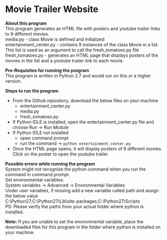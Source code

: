 #  Movie Trailer Website

**About this program**  
This program generates an HTML file with posters and youtube trailer links to 9 different movies.  
media.py - class Movie is defined and initialized  
entertainment_center.py - contains 9 instances of the class Movie in a list. This list is used as an argument to call the fresh_tomatoes.py file  
fresh_tomatoes.py - generates an HTML page that displays posters of the movies in the list and a youtube trailer link to each movie.

**Pre-Requisites for running the program**  
This program is written in Python 2.7 and would run on this or a higher version.


**Steps to run the program**
- From the Github repository, download the below files on your machine
	- entertainment_center.py
	- media.py
	- fresh_tomatoes.py
- If Python IDLE is installed, open the entertainment_center.py file and choose Run -> Run Module
- If Python IDLE not installed
	- open command prompt
	- run the command -> `python entertainment_center.py`
- Once the HTML page opens, it will display posters of 9 different movies. Click on the poster to open the youtube trailer.

	
**Possible errors while running the program**  
System might not recognize the python command when you run the command in command prompt.  
Set environmental variables:  
System variables -> Advanced -> Environmental Variables  
Under user variables, if missing add a new variable called path and assign the below value  
C:\Python27;C:\Python27\Lib\site-packages;C:\Python27\Scripts  
PS: Please verify the paths from your actual folder where python is installed.  

**Note:** If you are unable to set the environmental variable, place the downloaded files for this program in the folder where python is installed on your machine.
